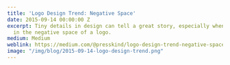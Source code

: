 ```yaml
---
title: 'Logo Design Trend: Negative Space'
date: 2015-09-14 00:00:00 Z
excerpt: Tiny details in design can tell a great story, especially when they’re hidden
  in the negative space of a logo.
medium: Medium
weblink: https://medium.com/@presskind/logo-design-trend-negative-space-c7d6f9b666d4
image: "/img/blog/2015-09-14-logo-design-trend.png"
---
```


